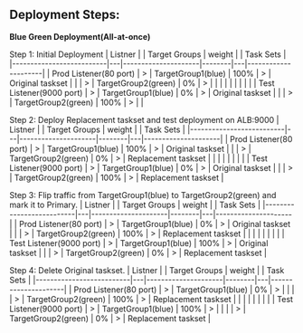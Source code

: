 ## Deployment Steps:

**Blue Green Deployment(All-at-once)**

Step 1:  Initial Deployment
| Listner                  |   | Target Groups       | weight |   | Task Sets           |
|--------------------------|---|---------------------|--------|---|---------------------|
| Prod Listener(80 port)   | > | TargetGroup1(blue)  | 100%   | > | Original taskset    |
|                          | > | TargetGroup2(green) | 0%     | > |                     |
|                          |   |                     |        |   |                     |
| Test Listener(9000 port) | > | TargetGroup1(blue)  | 0%     | > | Original taskset    |
|                          | > | TargetGroup2(green) | 100%   | > |                     |

Step 2:  Deploy Replacement taskset and test deployment on ALB:9000
| Listner                  |   | Target Groups       | weight |   | Task Sets           |
|--------------------------|---|---------------------|--------|---|---------------------|
| Prod Listener(80 port)   | > | TargetGroup1(blue)  | 100%   | > | Original taskset    |
|                          | > | TargetGroup2(green) | 0%     | > | Replacement taskset |
|                          |   |                     |        |   |                     |
| Test Listener(9000 port) | > | TargetGroup1(blue)  | 0%     | > | Original taskset    |
|                          | > | TargetGroup2(green) | 100%   | > | Replacement taskset |

Step 3:  Flip traffic from TargetGroup1(blue) to TargetGroup2(green) and mark it to Primary.
| Listner                  |   | Target Groups       | weight |   | Task Sets           |
|--------------------------|---|---------------------|--------|---|---------------------|
| Prod Listener(80 port)   | > | TargetGroup1(blue)  | 0%     | > | Original taskset    |
|                          | > | TargetGroup2(green) | 100%   | > | Replacement taskset |
|                          |   |                     |        |   |                     |
| Test Listener(9000 port) | > | TargetGroup1(blue)  | 100%   | > | Original taskset    |
|                          | > | TargetGroup2(green) | 0%     | > | Replacement taskset |

Step 4:  Delete Original taskset.
| Listner                  |   | Target Groups       | weight |   | Task Sets           |
|--------------------------|---|---------------------|--------|---|---------------------|
| Prod Listener(80 port)   | > | TargetGroup1(blue)  | 0%     | > |                     |
|                          | > | TargetGroup2(green) | 100%   | > | Replacement taskset |
|                          |   |                     |        |   |                     |
| Test Listener(9000 port) | > | TargetGroup1(blue)  | 100%   | > |                     |
|                          | > | TargetGroup2(green) | 0%     | > | Replacement taskset |
